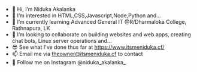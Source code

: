 - 👋 Hi, I’m Niduka Akalanka
- 👀 I’m interested in HTML,CSS,Javascript,Node,Python and...
- 🌱 I’m currently learning Advanced General IT @R/Dharmaloka College, Rathnapura, LK
- 💞️ I’m looking to collaborate on building websites and web apps, creating chat bots, Linux server operations and...
- 😎 See what I've done thus far at https://www.itsmeniduka.cf/
- 📫 Email me via theowner@itsmeniduka.cf to contact
- 🤩 Follow me on Instagram @niduka_akalanka_

<!---
theZSSHs/theZSSHs is a ✨ special ✨ repository because its `README.md` (this file) appears on your GitHub profile.
You can click the Preview link to take a look at your changes.
--->

